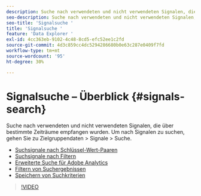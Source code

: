 ```yaml
---
description: Suche nach verwendeten und nicht verwendeten Signalen, die über bestimmte Zeiträume empfangen wurden. Um nach Signalen zu suchen, gehen Sie zu Zielgruppendaten > Signale > Suche.
seo-description: Suche nach verwendeten und nicht verwendeten Signalen, die über bestimmte Zeiträume empfangen wurden. Um nach Signalen zu suchen, gehen Sie zu Zielgruppendaten > Signale > Suche.
seo-title: 'Signalsuche '
title: 'Signalsuche '
feature: 'Data Explorer '
exl-id: 4cc363eb-9102-4c48-8cd5-efc52ee1c2fd
source-git-commit: 4d3c859cc4dc5294286680b0e63c287e0409f7fd
workflow-type: tm+mt
source-wordcount: '95'
ht-degree: 30%

---
```


# Signalsuche – Überblick {#signals-search}

Suche nach verwendeten und nicht verwendeten Signalen, die über bestimmte Zeiträume empfangen wurden. Um nach Signalen zu suchen, gehen Sie zu Zielgruppendaten > Signale > Suche.

* [Suchsignale nach Schlüssel-Wert-Paaren](/help/using/features/data-explorer/data-explorer-signals-search/data-explorer-search-pairs.md)
* [Suchsignale nach Filtern](/help/using/features/data-explorer/data-explorer-signals-search/data-explorer-search-filters.md)
* [Erweiterte Suche für Adobe Analytics](/help/using/features/data-explorer/data-explorer-signals-search/data-explorer-search-analytics.md)
* [Filtern von Suchergebnissen](/help/using/features/data-explorer/data-explorer-signals-search/data-explorer-filter-results.md)
* [Speichern von Suchkriterien](/help/using/features/data-explorer/data-explorer-signals-search/data-explorer-save-search.md)

>[!VIDEO](https://video.tv.adobe.com/v/25148/)
